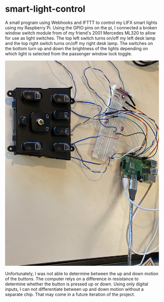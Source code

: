 # smart-light-control

A small program using Webhooks and IFTTT to control my LIFX smart lights using my Raspberry Pi. Using the GPIO pins on the pi, I connected a broken window switch module from of my friend's 2001 Mercedes ML320 to allow for use as light switches. The top left switch turns on/off my left desk lamp and the top right switch turns on/off my right desk lamp. The switches on the bottom turn up and down the brightness of the lights depending on which light is selected from the passenger window lock toggle.

![Image of control board](https://github.com/bbhardin/smart-light-control/blob/master/IMG_8427.jpg)

Unfortunately, I was not able to determine between the up and down motion of the buttons. The computer relys on a difference in resistance to determine whether the button is pressed up or down. Using only digital inputs, I can not differentiate between up and down motion without a separate chip. That may come in a future iteration of the project.
